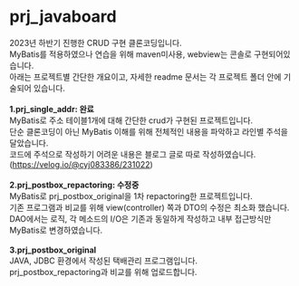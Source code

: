 # prj_javaboard

2023년 하반기 진행한 CRUD 구현 클론코딩입니다.<br>
MyBatis를 적용하였으나 연습을 위해 maven미사용, webview는 콘솔로 구현되어있습니다.<br>
아래는 프로젝트별 간단한 개요이고, 자세한 readme 문서는 각 프로젝트 폴더 안에 기술되어 있습니다.<br>
<br>
<strong>1.prj_single_addr: 완료</strong><br>
MyBatis로 주소 테이블1개에 대해 간단한 crud가 구현된 프로젝트입니다.<br>
단순 클론코딩이 아닌 MyBatis 이해를 위해 전체적인 내용을 파악하고 라인별 주석을 달았습니다.<br>
코드에 주석으로 작성하기 어려운 내용은 블로그 글로 따로 작성하였습니다.(https://velog.io/@cyj083386/231022)<br>
<br>
<strong>2.prj_postbox_repactoring: 수정중 </strong><br>
MyBatis로 prj_postbox_original을 1차 repactoring한 프로젝트입니다.<br>
기존 프로그램과 비교를 위해 view(controller) 쪽과 DTO의 수정은 최소화 했습니다.<br>
DAO에서는 로직, 각 메소드의 I/O은 기존과 동일하게 작성하고 내부 접근방식만 MyBatis로 변경하였습니다.<br>
<br>
<strong>3.prj_postbox_original</strong><br>
JAVA, JDBC  환경에서 작성된 택배관리 프로그램입니다.<br>
prj_postbox_repactoring과 비교를 위해 업로드합니다.<br>
